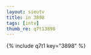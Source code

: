 ```yaml
--- 
layout: sieutv
title: in 3898
tags: [intv]
thumb_re: q7t13898
---
```

{% include q7t1 key="3898" %} 
